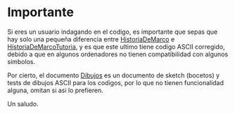 # Importante

Si eres un usuario indagando en el codigo, es importante que sepas que hay solo una pequeña diferencia entre [HistoriaDeMarco](/entregas/roseteEirik/retos/retoMarco/HistoriaDeMarco.java) e [HistoriaDeMarcoTutoria](/entregas/roseteEirik/retos/retoMarco/HistoriaDeMarcoTutoria.java), y es que este ultimo tiene codigo ASCII corregido, debido a que en algunos ordenadores no tienen compatibilidad con algunos simbolos.

Por cierto, el documento [Dibujos](/entregas/roseteEirik/retos/retoMarco/Dibujos.java) es un documento de sketch (bocetos) y tests de dibujos ASCII para los codigos, por lo que no tienen funcionalidad alguna, omitan si asi lo prefieren.

Un saludo.